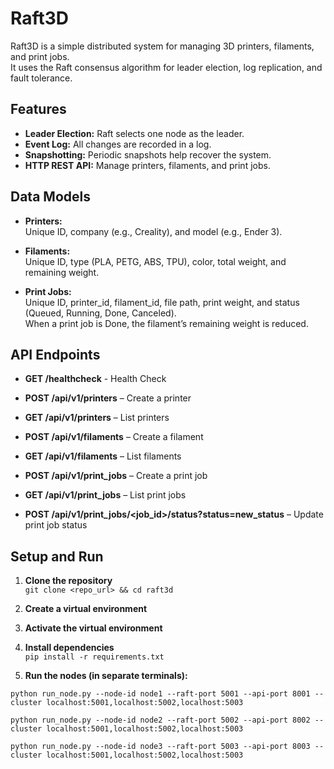# Raft3D

Raft3D is a simple distributed system for managing 3D printers, filaments, and print jobs.  
It uses the Raft consensus algorithm for leader election, log replication, and fault tolerance.

## Features

- **Leader Election:** Raft selects one node as the leader.
- **Event Log:** All changes are recorded in a log.
- **Snapshotting:** Periodic snapshots help recover the system.
- **HTTP REST API:** Manage printers, filaments, and print jobs.

## Data Models

- **Printers:**  
  Unique ID, company (e.g., Creality), and model (e.g., Ender 3).

- **Filaments:**  
  Unique ID, type (PLA, PETG, ABS, TPU), color, total weight, and remaining weight.

- **Print Jobs:**  
  Unique ID, printer_id, filament_id, file path, print weight, and status (Queued, Running, Done, Canceled).  
  When a print job is Done, the filament’s remaining weight is reduced.

## API Endpoints

- **GET /healthcheck** - Health Check

- **POST /api/v1/printers** – Create a printer  
- **GET /api/v1/printers** – List printers

- **POST /api/v1/filaments** – Create a filament  
- **GET /api/v1/filaments** – List filaments

- **POST /api/v1/print_jobs** – Create a print job  
- **GET /api/v1/print_jobs** – List print jobs

- **POST /api/v1/print_jobs/<job_id>/status?status=new_status** – Update print job status

## Setup and Run

1. **Clone the repository**  
   `git clone <repo_url> && cd raft3d`

2. **Create a virtual environment**  

3. **Activate the virtual environment**

4. **Install dependencies**  
`pip install -r requirements.txt`

5. **Run the nodes (in separate terminals):**

`python run_node.py --node-id node1 --raft-port 5001 --api-port 8001 --cluster localhost:5001,localhost:5002,localhost:5003`

`python run_node.py --node-id node2 --raft-port 5002 --api-port 8002 --cluster localhost:5001,localhost:5002,localhost:5003`

`python run_node.py --node-id node3 --raft-port 5003 --api-port 8003 --cluster localhost:5001,localhost:5002,localhost:5003`

